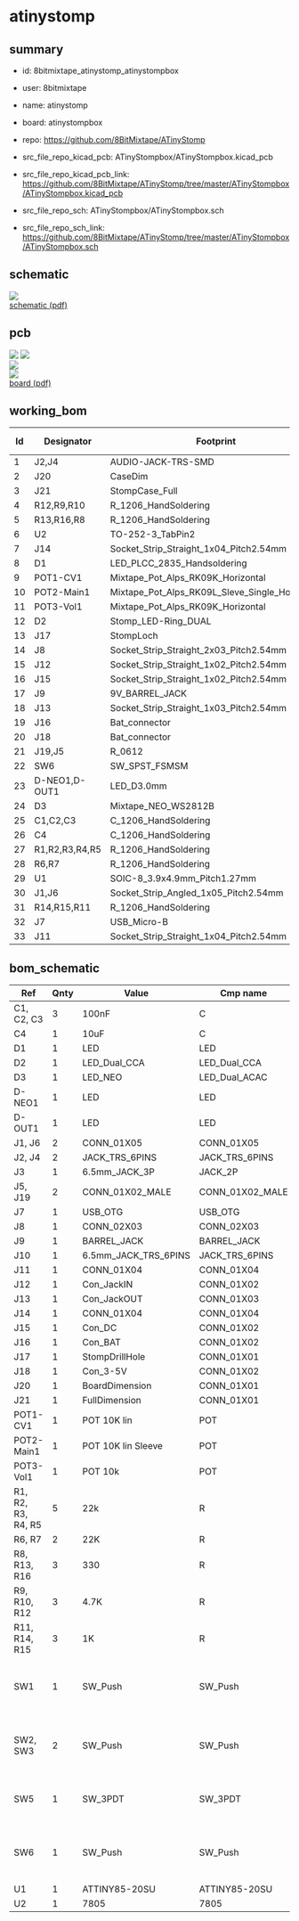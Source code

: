 # atinystomp
 
## summary 
* id: 8bitmixtape_atinystomp_atinystompbox
* user: 8bitmixtape
* name: atinystomp
* board: atinystompbox
* repo: https://github.com/8BitMixtape/ATinyStomp
* src_file_repo_kicad_pcb: ATinyStompbox/ATinyStompbox.kicad_pcb
* src_file_repo_kicad_pcb_link: https://github.com/8BitMixtape/ATinyStomp/tree/master/ATinyStompbox/ATinyStompbox.kicad_pcb


* src_file_repo_sch: ATinyStompbox/ATinyStompbox.sch
* src_file_repo_sch_link: https://github.com/8BitMixtape/ATinyStomp/tree/master/ATinyStompbox/ATinyStompbox.sch

## schematic  
![](working_schematic_600.png)  
[schematic (pdf)](working_schematic.pdf)  

## pcb  
![](working_3d_600.png) 
![](working_3d_front_600.png)  
![](working_3d_back_600.png)  
![](working_600.png)  
[board (pdf)](working.pdf)  

## working_bom
| Id | Designator | Footprint | Quantity | Designation | Supplier and ref |  | None | 
| --- | --- | --- | --- | --- | --- | --- | --- | 
| 1 | J2,J4 | AUDIO-JACK-TRS-SMD | 2 | JACK_TRS_6PINS |  |  | [''] | 
| 2 | J20 | CaseDim | 1 | BoardDimension |  |  | [''] | 
| 3 | J21 | StompCase_Full | 1 | FullDimension |  |  | [''] | 
| 4 | R12,R9,R10 | R_1206_HandSoldering | 3 | 4.7K |  |  | [''] | 
| 5 | R13,R16,R8 | R_1206_HandSoldering | 3 | 330 |  |  | [''] | 
| 6 | U2 | TO-252-3_TabPin2 | 1 | 7805 |  |  | [''] | 
| 7 | J14 | Socket_Strip_Straight_1x04_Pitch2.54mm | 1 | CONN_01X04 |  |  | [''] | 
| 8 | D1 | LED_PLCC_2835_Handsoldering | 1 | LED |  |  | [''] | 
| 9 | POT1-CV1 | Mixtape_Pot_Alps_RK09K_Horizontal | 1 | POT 10K lin |  |  | [''] | 
| 10 | POT2-Main1 | Mixtape_Pot_Alps_RK09L_Sleve_Single_Horizontal | 1 | POT 10K lin Sleeve |  |  | [''] | 
| 11 | POT3-Vol1 | Mixtape_Pot_Alps_RK09K_Horizontal | 1 | POT 10k |  |  | [''] | 
| 12 | D2 | Stomp_LED-Ring_DUAL | 1 | LED_Dual_CCA |  |  | [''] | 
| 13 | J17 | StompLoch | 1 | StompDrillHole |  |  | [''] | 
| 14 | J8 | Socket_Strip_Straight_2x03_Pitch2.54mm | 1 | CONN_02X03 |  |  | [''] | 
| 15 | J12 | Socket_Strip_Straight_1x02_Pitch2.54mm | 1 | Con_JackIN |  |  | [''] | 
| 16 | J15 | Socket_Strip_Straight_1x02_Pitch2.54mm | 1 | Con_DC |  |  | [''] | 
| 17 | J9 | 9V_BARREL_JACK | 1 | BARREL_JACK |  |  | [''] | 
| 18 | J13 | Socket_Strip_Straight_1x03_Pitch2.54mm | 1 | Con_JackOUT |  |  | [''] | 
| 19 | J16 | Bat_connector | 1 | Con_BAT |  |  | [''] | 
| 20 | J18 | Bat_connector | 1 | Con_3-5V |  |  | [''] | 
| 21 | J19,J5 | R_0612 | 2 | CONN_01X02_MALE |  |  | [''] | 
| 22 | SW6 | SW_SPST_FSMSM | 1 | SW_Push |  |  | [''] | 
| 23 | D-NEO1,D-OUT1 | LED_D3.0mm | 2 | LED |  |  | [''] | 
| 24 | D3 | Mixtape_NEO_WS2812B | 1 | LED_NEO |  |  | [''] | 
| 25 | C1,C2,C3 | C_1206_HandSoldering | 3 | 100nF |  |  | [''] | 
| 26 | C4 | C_1206_HandSoldering | 1 | 10uF |  |  | [''] | 
| 27 | R1,R2,R3,R4,R5 | R_1206_HandSoldering | 5 | 22k |  |  | [''] | 
| 28 | R6,R7 | R_1206_HandSoldering | 2 | 22K |  |  | [''] | 
| 29 | U1 | SOIC-8_3.9x4.9mm_Pitch1.27mm | 1 | ATTINY85-20SU |  |  | [''] | 
| 30 | J1,J6 | Socket_Strip_Angled_1x05_Pitch2.54mm | 2 | CONN_01X05 |  |  | [''] | 
| 31 | R14,R15,R11 | R_1206_HandSoldering | 3 | 1K |  |  | [''] | 
| 32 | J7 | USB_Micro-B | 1 | USB_OTG |  |  | [''] | 
| 33 | J11 | Socket_Strip_Straight_1x04_Pitch2.54mm | 1 | CONN_01X04 |  |  | [''] | 


## bom_schematic
| Ref | Qnty | Value | Cmp name | Footprint | Description | Vendor | DNP | 
| --- | --- | --- | --- | --- | --- | --- | --- | 
| C1, C2, C3 | 3 | 100nF | C | Capacitors_SMD:C_1206_HandSoldering |  |  |  | 
| C4 | 1 | 10uF | C | Capacitors_SMD:C_1206_HandSoldering |  |  |  | 
| D1 | 1 | LED | LED | LEDs:LED_PLCC_2835_Handsoldering |  |  |  | 
| D2 | 1 | LED_Dual_CCA | LED_Dual_CCA |  |  |  |  | 
| D3 | 1 | LED_NEO | LED_Dual_ACAC | 8BitMixtapes_all:Mixtape_NEO_WS2812B |  |  |  | 
| D-NEO1 | 1 | LED | LED | LEDs:LED_D3.0mm |  |  |  | 
| D-OUT1 | 1 | LED | LED | LEDs:LED_D3.0mm |  |  |  | 
| J1, J6 | 2 | CONN_01X05 | CONN_01X05 | Socket_Strips:Socket_Strip_Angled_1x05_Pitch2.54mm |  |  |  | 
| J2, J4 | 2 | JACK_TRS_6PINS | JACK_TRS_6PINS | 8BitMixtapes_all:AUDIO-JACK-TRS-SMD |  |  |  | 
| J3 | 1 | 6.5mm_JACK_3P | JACK_2P | 8BitMixtape_Stomp:AUDIO-6.5mm-JACK_Mono_switched |  |  |  | 
| J5, J19 | 2 | CONN_01X02_MALE | CONN_01X02_MALE | Resistors_SMD:R_0612 |  |  |  | 
| J7 | 1 | USB_OTG | USB_OTG | Connectors:USB_Micro-B |  |  |  | 
| J8 | 1 | CONN_02X03 | CONN_02X03 | 8BitMixtape_Stomp:Socket_Strip_Straight_2x03_Pitch2.54mm |  |  |  | 
| J9 | 1 | BARREL_JACK | BARREL_JACK | 8BitMixtape_Stomp:9V_BARREL_JACK |  |  |  | 
| J10 | 1 | 6.5mm_JACK_TRS_6PINS | JACK_TRS_6PINS | 8BitMixtape_Stomp:AUDIO-6.5mm-JACK_Stereo_switched |  |  |  | 
| J11 | 1 | CONN_01X04 | CONN_01X04 | Socket_Strips:Socket_Strip_Straight_1x04_Pitch2.54mm |  |  |  | 
| J12 | 1 | Con_JackIN | CONN_01X02 | 8BitMixtape_Stomp:Socket_Strip_Straight_1x02_Pitch2.54mm |  |  |  | 
| J13 | 1 | Con_JackOUT | CONN_01X03 | Socket_Strips:Socket_Strip_Straight_1x03_Pitch2.54mm |  |  |  | 
| J14 | 1 | CONN_01X04 | CONN_01X04 | 8BitMixtape_Stomp:Socket_Strip_Straight_1x04_Pitch2.54mm |  |  |  | 
| J15 | 1 | Con_DC | CONN_01X02 | 8BitMixtape_Stomp:Socket_Strip_Straight_1x02_Pitch2.54mm |  |  |  | 
| J16 | 1 | Con_BAT | CONN_01X02 | 8BitMixtape_Stomp:Bat_connector |  |  |  | 
| J17 | 1 | StompDrillHole | CONN_01X01 | 8BitMixtape_Stomp:StompLoch |  |  |  | 
| J18 | 1 | Con_3-5V | CONN_01X02 | 8BitMixtape_Stomp:Bat_connector |  |  |  | 
| J20 | 1 | BoardDimension | CONN_01X01 | 8BitMixtape_Stomp:CaseDim |  |  |  | 
| J21 | 1 | FullDimension | CONN_01X01 | 8BitMixtape_Stomp:StompCase_Full |  |  |  | 
| POT1-CV1 | 1 | POT 10K lin | POT | 8BitMixtapes_all:Mixtape_Pot_Alps_RK09K_Horizontal |  |  |  | 
| POT2-Main1 | 1 | POT 10K lin Sleeve | POT | 8BitMixtape_Stomp:Mixtape_Pot_Alps_RK09L_Sleve_Single_Horizontal |  |  |  | 
| POT3-Vol1 | 1 | POT 10k | POT | 8BitMixtapes_all:Mixtape_Pot_Alps_RK09K_Horizontal |  |  |  | 
| R1, R2, R3, R4, R5 | 5 | 22k | R | Resistors_SMD:R_1206_HandSoldering |  |  |  | 
| R6, R7 | 2 | 22K | R | Resistors_SMD:R_1206_HandSoldering |  |  |  | 
| R8, R13, R16 | 3 | 330 | R | Resistors_SMD:R_1206_HandSoldering |  |  |  | 
| R9, R10, R12 | 3 | 4.7K | R | Resistors_SMD:R_1206_HandSoldering |  |  |  | 
| R11, R14, R15 | 3 | 1K | R | Resistors_SMD:R_1206_HandSoldering |  |  |  | 
| SW1 | 1 | SW_Push | SW_Push | SparkFun-Electromechanical:SWITCH-SPDT_KIT | Push button switch, generic, two pins |  |  | 
| SW2, SW3 | 2 | SW_Push | SW_Push | 8BitMixtapes_all:TACTILE-PTH-LED-12MM | Push button switch, generic, two pins |  |  | 
| SW5 | 1 | SW_3PDT | SW_3PDT | 8BitMixtapes_all:STOMP-SWITCH-3PDT | Switch, single pole double throw |  |  | 
| SW6 | 1 | SW_Push | SW_Push | Buttons_Switches_SMD:SW_SPST_FSMSM | Push button switch, generic, two pins |  |  | 
| U1 | 1 | ATTINY85-20SU | ATTINY85-20SU | Housings_SOIC:SOIC-8_3.9x4.9mm_Pitch1.27mm |  |  |  | 
| U2 | 1 | 7805 | 7805 | TO_SOT_Packages_SMD:TO-252-3_TabPin2 |  |  |  | 

